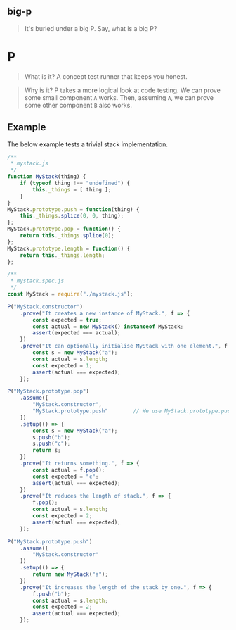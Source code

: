 big-p
---------
> It's buried under a big P. Say, what is a big P?

P
==

> What is it?
A concept test runner that keeps you honest.

> Why is it?
P takes a more logical look at code testing. We can prove some small component `A` works.  Then, assuming `A`, we can prove some other component `B` also works.

Example
-------

The below example tests a trivial stack implementation.

```javascript
/**
 * mystack.js
 */
function MyStack(thing) {
	if (typeof thing !== "undefined") {
		this._things = [ thing ];
	}
}
MyStack.prototype.push = function(thing) {
	this._things.splice(0, 0, thing);
};
MyStack.prototype.pop = function() {
	return this._things.splice(0);
};
MyStack.prototype.length = function() {
	return this._things.length;
};
```

```javascript
/**
 * mystack.spec.js
 */
const MyStack = require("./mystack.js");

P("MyStack.constructor")
	.prove("It creates a new instance of MyStack.", f => {
		const expected = true;
		const actual = new MyStack() instanceof MyStack;
		assert(expected === actual);
	})
	.prove("It can optionally initialise MyStack with one element.", f => {
		const s = new MyStack("a");
		const actual = s.length;
		const expected = 1;
		assert(actual === expected);
	});

P("MyStack.prototype.pop")
	.assume([
		"MyStack.constructor",
		"MyStack.prototype.push"		// We use MyStack.prototype.push to help setup the test.
	])
	.setup(() => {
		const s = new MyStack("a");
		s.push("b");
		s.push("c");
		return s;
	})
	.prove("It returns something.", f => {
		const actual = f.pop();
		const expected = "c";
		assert(actual === expected);
	})
	.prove("It reduces the length of stack.", f => {
		f.pop();
		const actual = s.length;
		const expected = 2;
		assert(actual === expected);
	});

P("MyStack.prototype.push")
	.assume([
		"MyStack.constructor"
	])
	.setup(() => {
		return new MyStack("a");
	})
	.prove("It increases the length of the stack by one.", f => {
		f.push("b");
		const actual = s.length;
		const expected = 2;
		assert(actual === expected);
	});
```
